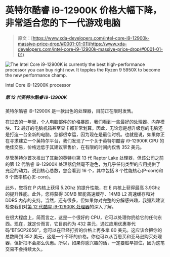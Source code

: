 # 英特尔酷睿 i9-12900K 价格大幅下降，非常适合您的下一代游戏电脑

> 原文：[https://www.xda-developers.com/intel-core-i9-12900k-massive-price-drop/#0001-01-01](https://www.xda-developers.com/intel-core-i9-12900k-massive-price-drop/#0001-01-01)

 <picture>![The Intel Core i9-12900K is currently the best high-performance processor you can buy right now. It topples the Ryzen 9 5950X to become the new performance champ. ](../Images/8788995ccd8056cdd0e52dd92e8c5591.png)</picture> 

Intel Core i9-12900K processor

##### 第 12 代英特尔酷睿 i9-12900K

英特尔酷睿 i9-12900K 是一款出色的处理器，目前正在限时发售。

在过去的一年里，个人电脑部件的价格暴跌，我们看到一些最好的处理器、内存模块、T2 最好的电脑机箱甚至显卡都非常划算。因此，无论您是想升级您的电脑还是打造一台全新的电脑，您都很幸运，因为现在是最佳时机。也就是说，如果你正在寻求建立一个英特尔平台，我们发现了一个关于英特尔酷睿 i9-12900K CPU 的绝佳交易，价格远低于其建议零售价，在有限的时间内仅售 352 美元。

尽管英特尔首次推出了其新的英特尔第 13 代 Raptor Lake 处理器，但该公司之前的第 12 代酷睿 i9-12900K 处理器仍然毫不逊色，为几乎任何类型的应用提供了充足的动力。说到核心总数，您会看到 16 个，其中包括 8 个性能核心(P-core)和 8 个效率核心(E-core)。

此外，您将在 P 内核上获得 5.2Ghz 的提升性能，在 E 内核上获得最高 3.9Ghz 的提升性能。此外，您将获得 30MB 智能高速缓存、14MB L2 高速缓存和对 DDR5 内存的支持。当然，还有很多，但如果你对完整的分解感兴趣，我强烈建议检查我们对[第 12 代酷睿 i9-12900K 处理器](https://www.xda-developers.com/intel-alder-lake-review/)的深入了解。

在很大程度上，简而言之，这是一个很好的 CPU，它可以处理你扔给它的任何东西。现在，就定价而言，它目前约为 432 美元，通过应用优惠券代码“BTSCP2658”，您可以在已经打折的价格上再多拿 80 美元。这应该会把你的总数降到 352 美元，这是一个不坏的价格。你也可以从百思买和亚马逊购买处理器，但折扣不会那么优惠。所以，如果你感兴趣的话，一定要趁早抓住，因为这笔交易不会持续太久。
